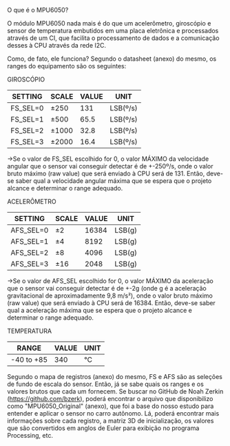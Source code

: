 O que é o MPU6050?

O módulo MPU6050 nada mais é do que um acelerômetro, giroscópio e sensor de temperatura embutidos em uma placa eletrônica e processados através de um CI, que facilita o processamento de dados e a comunicação desses à CPU através da rede I2C.

Como, de fato, ele funciona?
Segundo o datasheet (anexo) do mesmo, os ranges do equipamento são os seguintes:

GIROSCÓPIO

| SETTING  | SCALE  | VALUE  | UNIT |
| -------- | ------ | ------ | ---- |
| FS_SEL=0 | ±250   | 131    | LSB(º/s) |
| FS_SEL=1 | ±500 	| 65.5   | LSB(º/s) |
| FS_SEL=2 | ±1000	| 32.8   | LSB(º/s) |
| FS_SEL=3 | ±2000	| 16.4   | LSB(º/s) |

->Se o valor de FS_SEL escolhido for 0, o valor MÁXIMO da velocidade angular que o sensor vai conseguir detectar é de +-250º/s, onde o valor bruto máximo (raw value) que será enviado à CPU será de 131. Então, deve-se saber qual a velocidade angular máxima que se espera que o projeto alcance e determinar o range adequado.

ACELERÔMETRO

SETTING  | SCALE  | VALUE  | UNIT
-------- | ------ | ------ | -----
AFS_SEL=0|	 ±2	  | 16384	 | LSB(g)
AFS_SEL=1|	 ±4	  | 8192   | LSB(g)
AFS_SEL=2|	 ±8	  | 4096	 | LSB(g)
AFS_SEL=3|	 ±16	| 2048	 | LSB(g)

->Se o valor de AFS_SEL escolhido for 0, o valor MÁXIMO da aceleração que o sensor vai conseguir detectar é de +-2g (onde g é a aceleração gravitacional de aproximadamente 9,8 m/s²), onde o valor bruto máximo (raw value) que será enviado à CPU será de 16384. Então, deve-se saber qual a aceleração máxima que se espera que o projeto alcance e determinar o range adequado.

TEMPERATURA

RANGE | VALUE | UNIT
----- | ----- | ----	
-40 to +85 | 340   | °C

Segundo o mapa de registros (anexo) do mesmo, FS e AFS são as seleções de fundo de escala do sensor. Então, já se sabe quais os ranges e os valores brutos que cada um fornecem.
Se buscar no GitHub de Noah Zerkin (https://github.com/bzerk), poderá encontrar o arquivo que disponibilizo como "MPU6050_Original" (anexo), que foi a base do nosso estudo para entender e aplicar o sensor no carro autônomo. Lá, poderá encontrar mais informações sobre cada registro, a matriz 3D de inicialização, os valores que são convertidos em anglos de Euler para exibição no programa Processing, etc.
